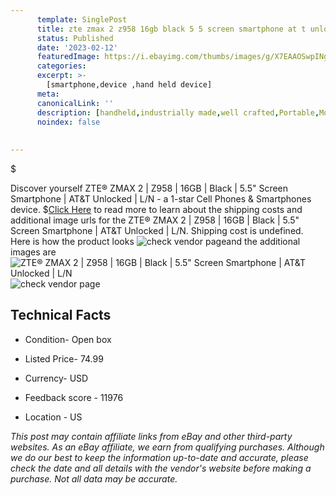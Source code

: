 ```yaml
---
      template: SinglePost
      title: zte zmax 2 z958 16gb black 5 5 screen smartphone at t unlocked l n
      status: Published
      date: '2023-02-12'
      featuredImage: https://i.ebayimg.com/thumbs/images/g/X7EAAOSwpINg1LRc/s-l225.jpg
      categories: 
      excerpt: >-
        [smartphone,device ,hand held device]
      meta:
      canonicalLink: ''
      description: [handheld,industrially made,well crafted,Portable,Mobile,Compact,Convenient,Lightweight,Maneuverable,Man-portable,Miniature,Carriable,Hand-held,Light,Holdable,Transportable,Mobile device,Pocket-sized,On-the-go,Wireless,Cordless,Compact size,Convenient size, smartphone,device ,hand held device]
      noindex: false
      
        
---
```

$

Discover yourself ZTE® ZMAX 2 | Z958 | 16GB | Black | 5.5" Screen Smartphone | AT&T Unlocked | L/N - a 1-star Cell Phones & Smartphones device.
$[Click Here](https://www.ebay.com/itm/185268640059?hash=item2b22df193b%3Ag%3AX7EAAOSwpINg1LRc&mkevt=1&mkcid=1&mkrid=711-53200-19255-0&campid=%253CePNCampaignId%253E&customid=%253CreferenceId%253E&toolid=10049) to read more to learn about the shipping costs and additional image urls for the ZTE® ZMAX 2 | Z958 | 16GB | Black | 5.5" Screen Smartphone | AT&T Unlocked | L/N. Shipping cost is undefined. Here is how the product looks ![check vendor page](https://i.ebayimg.com/thumbs/images/g/X7EAAOSwpINg1LRc/s-l225.jpg)and the additional images are![ZTE® ZMAX 2 | Z958 | 16GB | Black | 5.5" Screen Smartphone | AT&T Unlocked | L/N](https://i.ebayimg.com/images/g/X7EAAOSwpINg1LRc/s-l1600.jpg)![check vendor page](https://origin-galleryplus.ebayimg.com/ws/web/185268640059_2_0_1/225x225.jpg,https://origin-galleryplus.ebayimg.com/ws/web/185268640059_3_0_1/225x225.jpg,https://origin-galleryplus.ebayimg.com/ws/web/185268640059_4_0_1/225x225.jpg,https://origin-galleryplus.ebayimg.com/ws/web/185268640059_5_0_1/225x225.jpg,https://origin-galleryplus.ebayimg.com/ws/web/185268640059_6_0_1/225x225.jpg)



 ## Technical Facts 



     
      

 - Condition- Open box 


      

 - Listed Price- 74.99 


      

 - Currency- USD 


      

 - Feedback score - 11976 


      

 - Location - US 


      
      

 *_This post may contain affiliate links from eBay and other third-party websites. As an eBay affiliate, we earn from qualifying purchases. Although we do our best to keep the information up-to-date and accurate, please check the date and all details with the vendor's website before making a purchase. Not all data may be accurate._*






